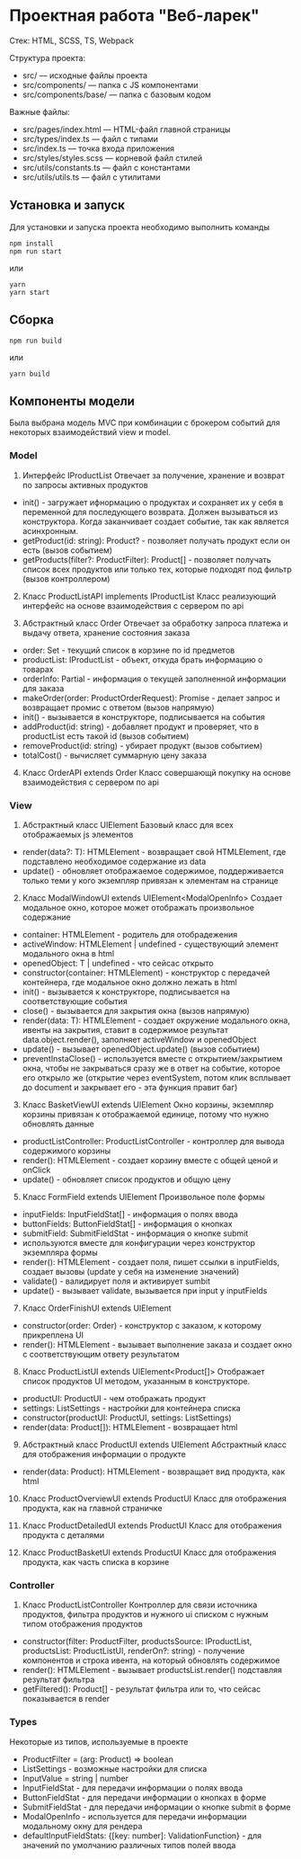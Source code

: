 # Проектная работа "Веб-ларек"

Стек: HTML, SCSS, TS, Webpack

Структура проекта:
- src/ — исходные файлы проекта
- src/components/ — папка с JS компонентами
- src/components/base/ — папка с базовым кодом

Важные файлы:
- src/pages/index.html — HTML-файл главной страницы
- src/types/index.ts — файл с типами
- src/index.ts — точка входа приложения
- src/styles/styles.scss — корневой файл стилей
- src/utils/constants.ts — файл с константами
- src/utils/utils.ts — файл с утилитами

## Установка и запуск
Для установки и запуска проекта необходимо выполнить команды

```
npm install
npm run start
```

или

```
yarn
yarn start
```
## Сборка

```
npm run build
```

или

```
yarn build
```

## Компоненты модели
Была выбрана модель MVC при комбинации с брокером событий для некоторых взаимодействий view и model.

### Model
1. Интерфейс IProductList
Отвечает за получение, хранение и возврат по запросы активных продуктов
- init() - загружает ифнормацию о продуктах и сохраняет их у себя в переменной для последующего возврата. Должен вызываться из конструктора. Когда заканчивает создает событие, так как является асинхронным.
- getProduct(id: string): Product? - позволяет получать продукт если он есть (вызов событием)
- getProducts(filter?: ProductFilter): Product[] - позволяет получать список всех продуктов или только тех, которые подходят под фильтр (вызов контроллером)

2. Класс ProductListAPI implements IProductList
Класс реализующий интерфейс на основе взаимодействия с сервером по api

3. Абстрактный класс Order
Отвечает за обработку запроса платежа и выдачу ответа, хранение состояния заказа
- order: Set<string> - текущий список в корзине по id предметов
- productList: IProductList - объект, откуда брать информацию о товарах
- orderInfo: Partial<ProductOrderRequest> - информация о текущей заполненной информации для заказа
- makeOrder(order: ProductOrderRequest): Promise<ProductOrderResponse> - делает запрос и возвращает промис с ответом (вызов напрямую)
- init() - вызывается в конструкторе, подписывается на события
- addProduct(id: string) - добавляет продукт и проверяет, что в productList есть такой id (вызов событием)
- removeProduct(id: string) - убирает продукт (вызов событием)
- totalCost() - вычисляет суммарную цену заказа

4. Класс OrderAPI extends Order
Класс совершающй покупку на основе взаимодействия с сервером по api

### View
1. Абстрактный класс UIElement<T extends Object>
Базовый класс для всех отображаемых js элементов
- render(data?: T): HTMLElement - возвращает свой HTMLElement, где подставлено необходимое содержание из data
- update() - обновляет отображаемое содержимое, поддерживается только теми у кого экземпляр привязан к элементам на странице

2. Класс ModalWindowUI extends UIElement<ModalOpenInfo<any>>
Создает модальное окно, которое может отображать произвольное содержание
- container: HTMLElement - родитель для отобрадежения
- activeWindow: HTMLElement | undefined - существующий элемент модального окна в html
- openedObject: T | undefined - что сейсас открыто
- constructor(container: HTMLElement) - конструктор с передачей контейнера, где модальное окно должно лежать в html
- init() - вызывается к конструкторе, подписывается на соответствующие события
- close() - вызывается для закрытия окна (вызов напрямую)
- render(data: T): HTMLElement - создает окружение модального окна, ивенты на закрытия, ставит в содержимое результат data.object.render(), заполняет activeWindow и openedObject
- update() - вызывает openedObject.update() (вызов событием)
- preventInstaClose() - используется вместе с открытием/закрытием окна, чтобы не закрываться сразу же в ответ на событие, которое его открыло же (открытие через eventSystem, потом клик всплывает до document и закрывает его - эта функция правит баг)

3. Класс BasketViewUI extends UIElement<undefined>
Окно корзины, экземпляр корзины привязан к отображаемой единице, потому что нужно обновлять данные
- productListController: ProductListController - контроллер для вывода содержимого корзины
- render(): HTMLElement - создает корзину вместе с общей ценой и onClick
- update() - обновляет список продуктов и общую цену

5. Класс FormField extends UIElement<undefined>
Произвольное поле формы
- inputFields: InputFieldStat[] - информация о полях ввода
- buttonFields: ButtonFieldStat[] - информация о кнопках
- submitField: SubmitFieldStat - информация о кнопке submit
- используются вместе для конфигурации через конструктор экземпляра формы
- render(): HTMLElement - создает поля, пишет ссылки в inputFields, создает вызовы (update у себя на изменение значений)
- validate() - валидирует поля и активирует sumbit
- update() - вызывает validate, вызывается при input у inputFields

7. Класс OrderFinishUI extends UIElement<T extends UIElement>
- constructor(order: Order) - конструктор с заказом, к которому прикреплена UI
- render(): HTMLElement - вызывает выполнение заказа и создает окно с соответствующим ответу результатом

8. Класс ProductListUI extends UIElement<Product[]>
Отображает список продуктов UI методом, указанным в конструкторе.
- productUI: ProductUI - чем отображать продукт
- settings: ListSettings - настройки для контейнера списка
- constructor(productUI: ProductUI, settings: ListSettings)
- render(data: Product[]): HTMLElement - возвращает html

9. Абстрактный класс ProductUI extends UIElement<Product>
Абстрактный класс для отображения информации о продукте
- render(data: Product): HTMLElement - возвращает вид продукта, как html

10. Класс ProductOverviewUI extends ProductUI
Класс для отображения продукта, как на главной страничке

11. Класс ProductDetailedUI extends ProductUI
Класс для отображения продукта с деталями

12. Класс ProductBasketUI extends ProductUI
Класс для отображения продукта, как часть списка в корзине

### Controller
1. Класс ProductListController
Контроллер для связи источника продуктов, фильтра продуктов и нужного ui списком с нужным типом отображения продуктов
- constructor(filter: ProductFilter, productsSource: IProductList, productsList: ProductListUI, renderOn?: string) - получение компонентов и строка ивента, на который обновлять содержимое
- render(): HTMLElement - вызывает productsList.render() подставляя результат фильтра
- getFiltered(): Product[] - результат фильтра или то, что сейсас показывается в render

### Types
Некоторые из типов, используемые в проекте
- ProductFilter = (arg: Product) => boolean
- ListSettings - возможные настройки для списка
- InputValue = string | number
- InputFieldStat - для передачи информации о полях ввода
- ButtonFieldStat - для передачи информации о кнопках в форме
- SubmitFieldStat - для передачи информации о кнопке submit в форме
- ModalOpenInfo<T> - используется для передачи информации модальному окну для рендера
- defaultInputFieldStats: {[key: number]: ValidationFunction} - для значений по умолчанию различных типов полей ввода